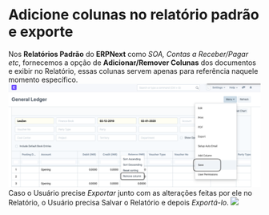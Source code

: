 # Adicione colunas no relatório padrão e exporte


Nos **Relatórios Padrão** do **ERPNext** como *SOA, Contas a Receber/Pagar etc*, fornecemos a opção de **Adicionar/Remover Colunas** dos documentos e exibir no Relatório, essas colunas servem apenas para referência naquele momento específico.
![](/files/wwG7ihj.png)
Caso o Usuário precise *Exportar* junto com as alterações feitas por ele no Relatório, o Usuário precisa Salvar o Relatório e depois *Exportá-lo*.
![](/files/lFCoBXj.gif)